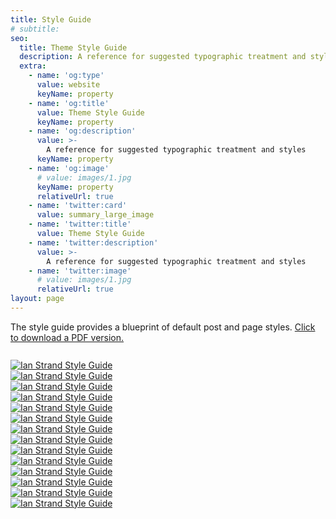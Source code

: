 ```yaml
---
title: Style Guide
# subtitle: 
seo:
  title: Theme Style Guide
  description: A reference for suggested typographic treatment and styles
  extra:
    - name: 'og:type'
      value: website
      keyName: property
    - name: 'og:title'
      value: Theme Style Guide
      keyName: property
    - name: 'og:description'
      value: >-
        A reference for suggested typographic treatment and styles
      keyName: property
    - name: 'og:image'
      # value: images/1.jpg
      keyName: property
      relativeUrl: true
    - name: 'twitter:card'
      value: summary_large_image
    - name: 'twitter:title'
      value: Theme Style Guide
    - name: 'twitter:description'
      value: >-
        A reference for suggested typographic treatment and styles
    - name: 'twitter:image'
      # value: images/1.jpg
      relativeUrl: true
layout: page
---
```


<div class="post-subtitle" style="margin-bottom: 1.66667rem;">The style guide provides a blueprint of default post and page styles. <a href="/docs/Ian Strand Style Guide.pdf" download="Ian Strand Style Guide.pdf" target="_blank">Click to download a PDF version.</a></div>

<div class="row">
  <div class="column">
  <a href="/docs/Ian Strand Style Guide.pdf" download="Ian Strand Style Guide.pdf" target="_blank">
  <img class="sguide" alt="Ian Strand Style Guide" src="/images/style-guide/Ian Strand Style Guide1.jpg">
</a>
  </div>
  <div class="column">
<a href="/docs/Ian Strand Style Guide.pdf" download="Ian Strand Style Guide.pdf" target="_blank">
  <img class="sguide" alt="Ian Strand Style Guide" src="/images/style-guide/Ian Strand Style Guide2.jpg">
</a>
</div>
</div>
<div class="row">
  <div class="column">
  <a href="/docs/Ian Strand Style Guide.pdf" download="Ian Strand Style Guide.pdf" target="_blank">
  <img class="sguide" alt="Ian Strand Style Guide" src="/images/style-guide/Ian Strand Style Guide3.jpg">
</a>
  </div>
  <div class="column">
<a href="/docs/Ian Strand Style Guide.pdf" download="Ian Strand Style Guide.pdf" target="_blank">
  <img class="sguide" alt="Ian Strand Style Guide" src="/images/style-guide/Ian Strand Style Guide4.jpg">
</a>
</div>
</div>
<div class="row">
  <div class="column">
  <a href="/docs/Ian Strand Style Guide.pdf" download="Ian Strand Style Guide.pdf" target="_blank">
  <img class="sguide" alt="Ian Strand Style Guide" src="/images/style-guide/Ian Strand Style Guide5.jpg">
</a>
  </div>
  <div class="column">
<a href="/docs/Ian Strand Style Guide.pdf" download="Ian Strand Style Guide.pdf" target="_blank">
  <img class="sguide" alt="Ian Strand Style Guide" src="/images/style-guide/Ian Strand Style Guide6.jpg">
</a>
</div>
</div>
<div class="row">
  <div class="column">
  <a href="/docs/Ian Strand Style Guide.pdf" download="Ian Strand Style Guide.pdf" target="_blank">
  <img class="sguide" alt="Ian Strand Style Guide" src="/images/style-guide/Ian Strand Style Guide7.jpg">
</a>
  </div>
  <div class="column">
<a href="/docs/Ian Strand Style Guide.pdf" download="Ian Strand Style Guide.pdf" target="_blank">
  <img class="sguide" alt="Ian Strand Style Guide" src="/images/style-guide/Ian Strand Style Guide8.jpg">
</a>
</div>
</div>
<div class="row">
  <div class="column">
  <a href="/docs/Ian Strand Style Guide.pdf" download="Ian Strand Style Guide.pdf" target="_blank">
  <img class="sguide" alt="Ian Strand Style Guide" src="/images/style-guide/Ian Strand Style Guide9.jpg">
</a>
  </div>
  <div class="column">
<a href="/docs/Ian Strand Style Guide.pdf" download="Ian Strand Style Guide.pdf" target="_blank">
  <img class="sguide" alt="Ian Strand Style Guide" src="/images/style-guide/Ian Strand Style Guide10.jpg">
</a>
</div>
</div>
<div class="row">
  <div class="column">
  <a href="/docs/Ian Strand Style Guide.pdf" download="Ian Strand Style Guide.pdf" target="_blank">
  <img class="sguide" alt="Ian Strand Style Guide" src="/images/style-guide/Ian Strand Style Guide11.jpg">
</a>
  </div>
  <div class="column">
<a href="/docs/Ian Strand Style Guide.pdf" download="Ian Strand Style Guide.pdf" target="_blank">
  <img class="sguide" alt="Ian Strand Style Guide" src="/images/style-guide/Ian Strand Style Guide12.jpg">
</a>
</div>
</div>
<div class="row">
  <div class="column">
  <a href="/docs/Ian Strand Style Guide.pdf" download="Ian Strand Style Guide.pdf" target="_blank">
  <img class="sguide" alt="Ian Strand Style Guide" src="/images/style-guide/Ian Strand Style Guide13.jpg">
</a>
  </div>
  <div class="column">
<a href="/docs/Ian Strand Style Guide.pdf" download="Ian Strand Style Guide.pdf" target="_blank">
  <img class="sguide" alt="Ian Strand Style Guide" src="/images/style-guide/Ian Strand Style Guide14.jpg">
</a>
</div>
</div>